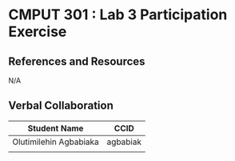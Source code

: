 # CMPUT 301 : Lab 3 Participation Exercise

## References and Resources

N/A

## Verbal Collaboration

| Student Name         |  CCID   |
| -------------------- |---------|
|Olutimilehin Agbabiaka| agbabiak|
|                      |         |